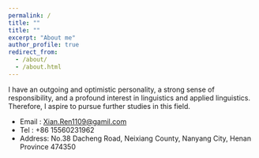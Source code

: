 ```yaml
---
permalink: /
title: ""
title: ""
excerpt: "About me"
author_profile: true
redirect_from: 
  - /about/
  - /about.html
---
```



I have an outgoing and optimistic personality, a strong sense of responsibility, and a profound interest in linguistics and applied linguistics. Therefore, I aspire to pursue further studies in this field.

* Email  : Xian.Ren1109@gamil.com
* Tel    : +86 15560231962
* Address: No.38 Dacheng Road, Neixiang County, Nanyang City, Henan Province 474350
